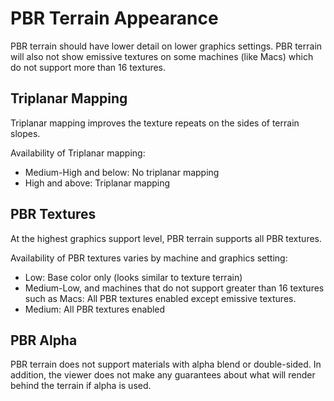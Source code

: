 # PBR Terrain Appearance

PBR terrain should have lower detail on lower graphics settings. PBR terrain will also not show emissive textures on some machines (like Macs) which do not support more than 16 textures.

## Triplanar Mapping

Triplanar mapping improves the texture repeats on the sides of terrain slopes.

Availability of Triplanar mapping:

- Medium-High and below: No triplanar mapping
- High and above: Triplanar mapping

## PBR Textures

At the highest graphics support level, PBR terrain supports all PBR textures.

Availability of PBR textures varies by machine and graphics setting:

- Low: Base color only (looks similar to texture terrain)
- Medium-Low, and machines that do not support greater than 16 textures such as Macs: All PBR textures enabled except emissive textures.
- Medium: All PBR textures enabled

## PBR Alpha

PBR terrain does not support materials with alpha blend or double-sided. In addition, the viewer does not make any guarantees about what will render behind the terrain if alpha is used.
